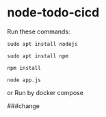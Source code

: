 # node-todo-cicd

Run these commands:


`sudo apt install nodejs`


`sudo apt install npm`


`npm install`

`node app.js`

or Run by docker compose

###change
